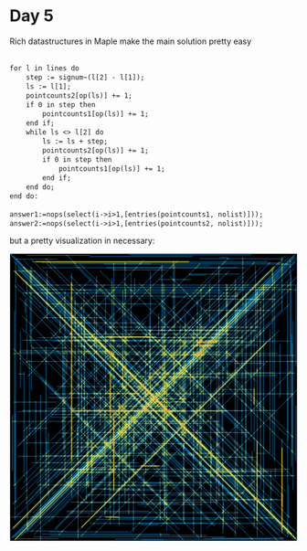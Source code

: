# Day 5

Rich datastructures in Maple make the main solution pretty easy

```pointcounts1 := table(sparse=0): pointcounts2 := table(sparse=0):

for l in lines do
    step := signum~(l[2] - l[1]);
    ls := l[1];
    pointcounts2[op(ls)] += 1;
    if 0 in step then        
        pointcounts1[op(ls)] += 1;
    end if;
    while ls <> l[2] do
        ls := ls + step;
        pointcounts2[op(ls)] += 1;
        if 0 in step then        
            pointcounts1[op(ls)] += 1;
        end if;
    end do;
end do:

answer1:=nops(select(i->i>1,[entries(pointcounts1, nolist)]));
answer2:=nops(select(i->i>1,[entries(pointcounts2, nolist)]));
```
but a pretty visualization in necessary:

![hot spots visualization](https://github.com/johnpmay/AdventOfCode2021/blob/main/Day5/AOC5-vis-1600.png)
